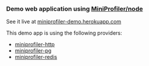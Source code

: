 ### Demo web application using [MiniProfiler/node](http://github.com/MiniProfiler/node)

See it live at [miniprofiler-demo.herokuapp.com](http://miniprofiler-demo.herokuapp.com)

This demo app is using the following providers:
- [miniprofiler-http](https://www.npmjs.com/package/miniprofiler-http)
- [miniprofiler-pg](https://www.npmjs.com/package/miniprofiler-pg)
- [miniprofiler-redis](https://www.npmjs.com/package/miniprofiler-redis)
